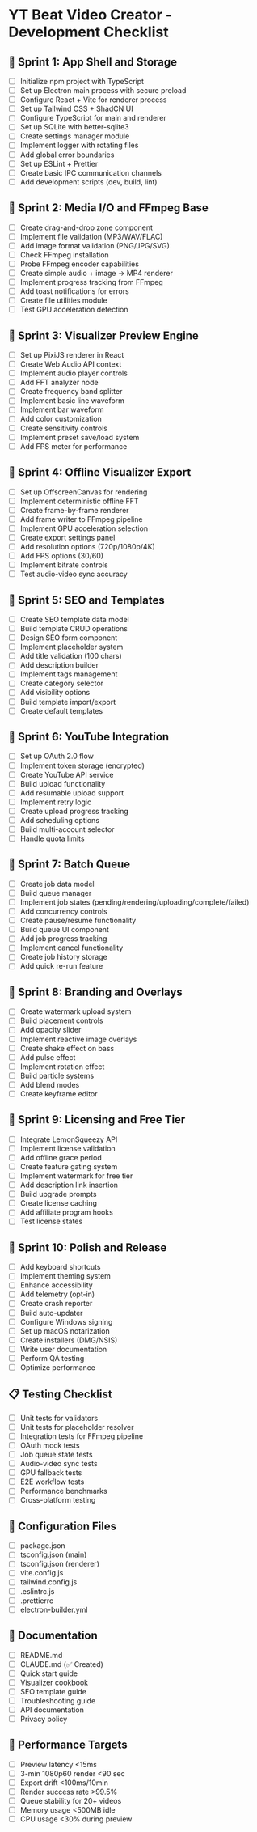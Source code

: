 # YT Beat Video Creator - Development Checklist

## 🎯 Sprint 1: App Shell and Storage
- [ ] Initialize npm project with TypeScript
- [ ] Set up Electron main process with secure preload
- [ ] Configure React + Vite for renderer process
- [ ] Set up Tailwind CSS + ShadCN UI
- [ ] Configure TypeScript for main and renderer
- [ ] Set up SQLite with better-sqlite3
- [ ] Create settings manager module
- [ ] Implement logger with rotating files
- [ ] Add global error boundaries
- [ ] Set up ESLint + Prettier
- [ ] Create basic IPC communication channels
- [ ] Add development scripts (dev, build, lint)

## 🎯 Sprint 2: Media I/O and FFmpeg Base
- [ ] Create drag-and-drop zone component
- [ ] Implement file validation (MP3/WAV/FLAC)
- [ ] Add image format validation (PNG/JPG/SVG)
- [ ] Check FFmpeg installation
- [ ] Probe FFmpeg encoder capabilities
- [ ] Create simple audio + image → MP4 renderer
- [ ] Implement progress tracking from FFmpeg
- [ ] Add toast notifications for errors
- [ ] Create file utilities module
- [ ] Test GPU acceleration detection

## 🎯 Sprint 3: Visualizer Preview Engine
- [ ] Set up PixiJS renderer in React
- [ ] Create Web Audio API context
- [ ] Implement audio player controls
- [ ] Add FFT analyzer node
- [ ] Create frequency band splitter
- [ ] Implement basic line waveform
- [ ] Implement bar waveform
- [ ] Add color customization
- [ ] Create sensitivity controls
- [ ] Implement preset save/load system
- [ ] Add FPS meter for performance

## 🎯 Sprint 4: Offline Visualizer Export
- [ ] Set up OffscreenCanvas for rendering
- [ ] Implement deterministic offline FFT
- [ ] Create frame-by-frame renderer
- [ ] Add frame writer to FFmpeg pipeline
- [ ] Implement GPU acceleration selection
- [ ] Create export settings panel
- [ ] Add resolution options (720p/1080p/4K)
- [ ] Add FPS options (30/60)
- [ ] Implement bitrate controls
- [ ] Test audio-video sync accuracy

## 🎯 Sprint 5: SEO and Templates
- [ ] Create SEO template data model
- [ ] Build template CRUD operations
- [ ] Design SEO form component
- [ ] Implement placeholder system
- [ ] Add title validation (100 chars)
- [ ] Add description builder
- [ ] Implement tags management
- [ ] Create category selector
- [ ] Add visibility options
- [ ] Build template import/export
- [ ] Create default templates

## 🎯 Sprint 6: YouTube Integration
- [ ] Set up OAuth 2.0 flow
- [ ] Implement token storage (encrypted)
- [ ] Create YouTube API service
- [ ] Build upload functionality
- [ ] Add resumable upload support
- [ ] Implement retry logic
- [ ] Create upload progress tracking
- [ ] Add scheduling options
- [ ] Build multi-account selector
- [ ] Handle quota limits

## 🎯 Sprint 7: Batch Queue
- [ ] Create job data model
- [ ] Build queue manager
- [ ] Implement job states (pending/rendering/uploading/complete/failed)
- [ ] Add concurrency controls
- [ ] Create pause/resume functionality
- [ ] Build queue UI component
- [ ] Add job progress tracking
- [ ] Implement cancel functionality
- [ ] Create job history storage
- [ ] Add quick re-run feature

## 🎯 Sprint 8: Branding and Overlays
- [ ] Create watermark upload system
- [ ] Build placement controls
- [ ] Add opacity slider
- [ ] Implement reactive image overlays
- [ ] Create shake effect on bass
- [ ] Add pulse effect
- [ ] Implement rotation effect
- [ ] Build particle systems
- [ ] Add blend modes
- [ ] Create keyframe editor

## 🎯 Sprint 9: Licensing and Free Tier
- [ ] Integrate LemonSqueezy API
- [ ] Implement license validation
- [ ] Add offline grace period
- [ ] Create feature gating system
- [ ] Implement watermark for free tier
- [ ] Add description link insertion
- [ ] Build upgrade prompts
- [ ] Create license caching
- [ ] Add affiliate program hooks
- [ ] Test license states

## 🎯 Sprint 10: Polish and Release
- [ ] Add keyboard shortcuts
- [ ] Implement theming system
- [ ] Enhance accessibility
- [ ] Add telemetry (opt-in)
- [ ] Create crash reporter
- [ ] Build auto-updater
- [ ] Configure Windows signing
- [ ] Set up macOS notarization
- [ ] Create installers (DMG/NSIS)
- [ ] Write user documentation
- [ ] Perform QA testing
- [ ] Optimize performance

## 📋 Testing Checklist
- [ ] Unit tests for validators
- [ ] Unit tests for placeholder resolver
- [ ] Integration tests for FFmpeg pipeline
- [ ] OAuth mock tests
- [ ] Job queue state tests
- [ ] Audio-video sync tests
- [ ] GPU fallback tests
- [ ] E2E workflow tests
- [ ] Performance benchmarks
- [ ] Cross-platform testing

## 🔧 Configuration Files
- [ ] package.json
- [ ] tsconfig.json (main)
- [ ] tsconfig.json (renderer)
- [ ] vite.config.js
- [ ] tailwind.config.js
- [ ] .eslintrc.js
- [ ] .prettierrc
- [ ] electron-builder.yml

## 📝 Documentation
- [ ] README.md
- [ ] CLAUDE.md (✅ Created)
- [ ] Quick start guide
- [ ] Visualizer cookbook
- [ ] SEO template guide
- [ ] Troubleshooting guide
- [ ] API documentation
- [ ] Privacy policy

## 🚀 Performance Targets
- [ ] Preview latency <15ms
- [ ] 3-min 1080p60 render <90 sec
- [ ] Export drift <100ms/10min
- [ ] Render success rate >99.5%
- [ ] Queue stability for 20+ videos
- [ ] Memory usage <500MB idle
- [ ] CPU usage <30% during preview